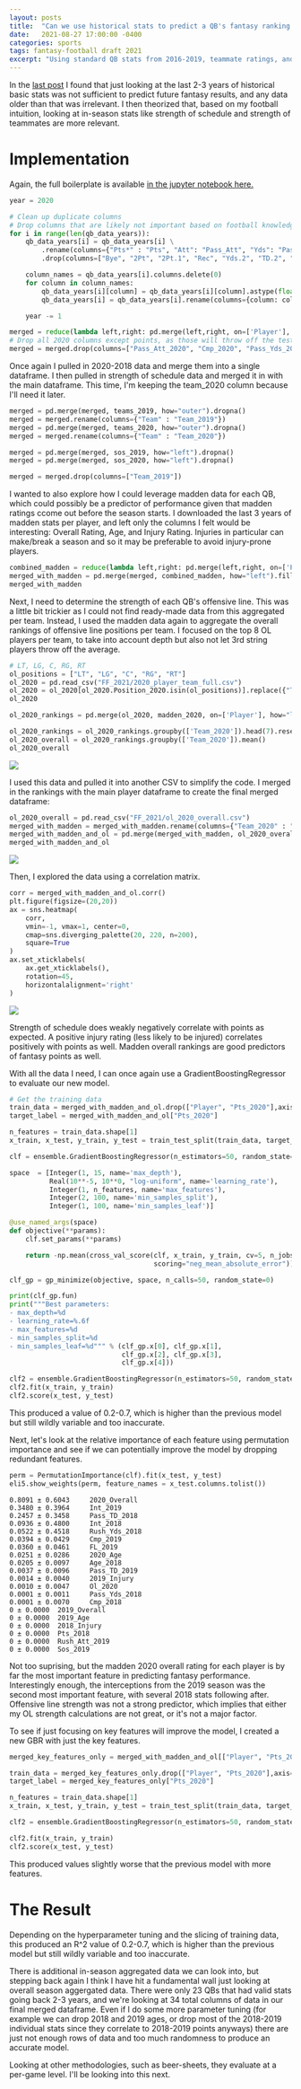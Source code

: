 ```yaml
---
layout: posts
title:  "Can we use historical stats to predict a QB's fantasy ranking - Using strength of schedule and OL strength"
date:   2021-08-27 17:00:00 -0400
categories: sports
tags: fantasy-football draft 2021
excerpt: "Using standard QB stats from 2016-2019, teammate ratings, and strength of schedule to predict 2020 fantasy points."
---
```


In the <a href="{% post_url 2021-08-24-fantasy-football-draft-can-use-historical-stats-predict-qb-fantasy %}">last post</a> I found that just looking at the last 2-3 years of historical basic stats was not sufficient to predict future fantasy results, and any data older than that was irrelevant. I then theorized that, based on my football intuition, looking at in-season stats like strength of schedule and strength of teammates are more relevant.

# Implementation

Again, the full boilerplate is available <a href="https://github.com/BenPollock/Fantasy-Football-Draft-2021/blob/main/in-season_exploration.ipynb">in the jupyter notebook here.</a> 

```python
year = 2020

# Clean up duplicate columns
# Drop columns that are likely not important based on football knowledge
for i in range(len(qb_data_years)):
    qb_data_years[i] = qb_data_years[i] \
        .rename(columns={"Pts*" : "Pts", "Att": "Pass_Att", "Yds": "Pass_Yds", "TD": "Pass_TD","Att.1": "Rush_Att", "Yds.1": "Rush_Yds", "TD.1": "Rush_TD"}) \
        .drop(columns=["Bye", "2Pt", "2Pt.1", "Rec", "Yds.2", "TD.2", "2Pt.2", "TD.3"])

    column_names = qb_data_years[i].columns.delete(0)
    for column in column_names:
        qb_data_years[i][column] = qb_data_years[i][column].astype(float)
        qb_data_years[i] = qb_data_years[i].rename(columns={column: column + "_" + str(year)})

    year -= 1

merged = reduce(lambda left,right: pd.merge(left,right, on=['Player'], how="outer"), qb_data_years).fillna(0)
# Drop all 2020 columns except points, as those will throw off the testing
merged = merged.drop(columns=["Pass_Att_2020", "Cmp_2020", "Pass_Yds_2020", "Pass_TD_2020", "Int_2020", "Rush_Att_2020", "Rush_Yds_2020", "Rush_TD_2020", "FL_2020"])
```

Once again I pulled in 2020-2018 data and merge them into a single dataframe. I then pulled in strength of schedule data and merged it in with the main dataframe. This time, I'm keeping the team_2020 column because I'll need it later.

```python
merged = pd.merge(merged, teams_2019, how="outer").dropna()
merged = merged.rename(columns={"Team" : "Team_2019"})
merged = pd.merge(merged, teams_2020, how="outer").dropna()
merged = merged.rename(columns={"Team" : "Team_2020"})

merged = pd.merge(merged, sos_2019, how="left").dropna()
merged = pd.merge(merged, sos_2020, how="left").dropna()

merged = merged.drop(columns=["Team_2019"])
```

I wanted to also explore how I could leverage madden data for each QB, which could possibly be a predictor of performance given that madden ratings ccome out before the season starts. I downloaded the last 3 years of madden stats per player, and left only the columns I felt would be interesting: Overall Rating, Age, and Injury Rating. Injuries in particular can make/break a season and so it may be preferable to avoid injury-prone players.

```python
combined_madden = reduce(lambda left,right: pd.merge(left,right, on=['Player'], how="outer"), madden_ratings).fillna(0)
merged_with_madden = pd.merge(merged, combined_madden, how="left").fillna(0)
merged_with_madden
```

Next, I need to determine the strength of each QB's offensive line. This was a little bit trickier as I could not find ready-made data from this aggregated per team. Instead, I used the madden data again to aggregate the overall rankings of offensive line positions per team. I focused on the top 8 OL players per team, to take into account depth but also not let 3rd string players throw off the average.

```python
# LT, LG, C, RG, RT
ol_positions = ["LT", "LG", "C", "RG", "RT"]
ol_2020 = pd.read_csv("FF_2021/2020_player_team_full.csv")
ol_2020 = ol_2020[ol_2020.Position_2020.isin(ol_positions)].replace({"Team_2020": team_name_to_short_form})
ol_2020

ol_2020_rankings = pd.merge(ol_2020, madden_2020, on=['Player'], how="left").drop(columns=["2020_Age", "2020_Injury"]).rename(columns={"2020_Overall": "Overall_2020"})

ol_2020_rankings = ol_2020_rankings.groupby(['Team_2020']).head(7).reset_index(drop=True)
ol_2020_overall = ol_2020_rankings.groupby(['Team_2020']).mean()
ol_2020_overall
```

<img src="/assets/images/2021-08-27/2020-ol.png">

I used this data and pulled it into another CSV to simplify the code. I merged in the rankings with the main player dataframe to create the final merged dataframe:

```python
ol_2020_overall = pd.read_csv("FF_2021/ol_2020_overall.csv")
merged_with_madden = merged_with_madden.rename(columns={"Team_2020" : "Team"})
merged_with_madden_and_ol = pd.merge(merged_with_madden, ol_2020_overall, on=['Team'], how="left").drop(columns=["Team"])
merged_with_madden_and_ol
```
<img src="/assets/images/2021-08-27/2016-2020-merged-sos.png">

Then, I explored the data using a correlation matrix.

```python
corr = merged_with_madden_and_ol.corr()
plt.figure(figsize=(20,20))
ax = sns.heatmap(
    corr, 
    vmin=-1, vmax=1, center=0,
    cmap=sns.diverging_palette(20, 220, n=200),
    square=True
)
ax.set_xticklabels(
    ax.get_xticklabels(),
    rotation=45,
    horizontalalignment='right'
)
```

<img src="/assets/images/2021-08-27/correlation-sos.png">

Strength of schedule does weakly negatively correlate with points as expected. A positive injury rating (less likely to be injured) correlates positively with points as well. Madden overall rankings are good predictors of fantasy points as well.

With all the data I need, I can once again use a GradientBoostingRegressor to evaluate our new model.

```python
# Get the training data
train_data = merged_with_madden_and_ol.drop(["Player", "Pts_2020"],axis=1)
target_label = merged_with_madden_and_ol["Pts_2020"]

n_features = train_data.shape[1]
x_train, x_test, y_train, y_test = train_test_split(train_data, target_label, test_size = 0.30)

clf = ensemble.GradientBoostingRegressor(n_estimators=50, random_state=0)

space  = [Integer(1, 15, name='max_depth'),
          Real(10**-5, 10**0, "log-uniform", name='learning_rate'),
          Integer(1, n_features, name='max_features'),
          Integer(2, 100, name='min_samples_split'),
          Integer(1, 100, name='min_samples_leaf')]

@use_named_args(space)
def objective(**params):
    clf.set_params(**params)

    return -np.mean(cross_val_score(clf, x_train, y_train, cv=5, n_jobs=-1,
                                    scoring="neg_mean_absolute_error"))

clf_gp = gp_minimize(objective, space, n_calls=50, random_state=0)

print(clf_gp.fun)
print("""Best parameters:
- max_depth=%d
- learning_rate=%.6f
- max_features=%d
- min_samples_split=%d
- min_samples_leaf=%d""" % (clf_gp.x[0], clf_gp.x[1],
                            clf_gp.x[2], clf_gp.x[3],
                            clf_gp.x[4]))

clf2 = ensemble.GradientBoostingRegressor(n_estimators=50, random_state=0, max_depth = 1, learning_rate=1.0, max_features=32, min_samples_split=2, min_samples_leaf=1)
clf2.fit(x_train, y_train)
clf2.score(x_test, y_test)
```

This produced a value of 0.2-0.7, which is higher than the previous model but still wildly variable and too inaccurate.

Next, let's look at the relative importance of each feature using permutation importance and see if we can potentially improve the model by dropping redundant features.

```python
perm = PermutationImportance(clf).fit(x_test, y_test)
eli5.show_weights(perm, feature_names = x_test.columns.tolist())
```

```
0.8091 ± 0.6043 	2020_Overall
0.3480 ± 0.3964 	Int_2019
0.2457 ± 0.3458 	Pass_TD_2018
0.0936 ± 0.4800 	Int_2018
0.0522 ± 0.4518 	Rush_Yds_2018
0.0394 ± 0.0429 	Cmp_2019
0.0360 ± 0.0461 	FL_2019
0.0251 ± 0.0286 	2020_Age
0.0205 ± 0.0097 	Age_2018
0.0037 ± 0.0096 	Pass_TD_2019
0.0014 ± 0.0040 	2019_Injury
0.0010 ± 0.0047 	Ol_2020
0.0001 ± 0.0011 	Pass_Yds_2018
0.0001 ± 0.0070 	Cmp_2018
0 ± 0.0000 	2019_Overall
0 ± 0.0000 	2019_Age
0 ± 0.0000 	2018_Injury
0 ± 0.0000 	Pts_2018
0 ± 0.0000 	Rush_Att_2019
0 ± 0.0000 	Sos_2019 
```

Not too suprising, but the madden 2020 overall rating for each player is by far the most important feature in predicting fantasy performance. Interestingly enough, the interceptions from the 2019 season was the second most important feature, with several 2018 stats following after. Offensive line strength was not a strong predictor, which implies that either my OL strength calculations are not great, or it's not a major factor.

To see if just focusing on key features will improve the model, I created a new GBR with just the key features.

```python
merged_key_features_only = merged_with_madden_and_ol[["Player", "Pts_2020", "2020_Overall", "Int_2019", "Pass_TD_2018", "Int_2018", "Rush_Yds_2018", "Cmp_2019", "FL_2019", "2020_Age"]]

train_data = merged_key_features_only.drop(["Player", "Pts_2020"],axis=1)
target_label = merged_key_features_only["Pts_2020"]

n_features = train_data.shape[1]
x_train, x_test, y_train, y_test = train_test_split(train_data, target_label, test_size = 0.30)

clf2 = ensemble.GradientBoostingRegressor(n_estimators=50, random_state=0, max_depth = 15, learning_rate=.1, max_features=2, min_samples_split=50, min_samples_leaf=50)

clf2.fit(x_train, y_train)
clf2.score(x_test, y_test)

```

This produced values slightly worse that the previous model with more features.


# The Result

Depending on the hyperparameter tuning and the slicing of training data, this produced an R^2 value of 0.2-0.7, which is higher than the previous model but still wildly variable and too inaccurate.

There is additional in-season aggregated data we can look into, but stepping back again I think I have hit a fundamental wall just looking at overall season aggergated data. There were only 23 QBs that had valid stats going back 2-3 years, and we're looking at 34 total columns of data in our final merged dataframe. Even if I do some more parameter tuning (for example we can drop 2018 and 2019 ages, or drop most of the 2018-2019 individual stats since they correlate to 2018-2019 points anyways) there are just not enough rows of data and too much randomness to produce an accurate model.

Looking at other methodologies, such as beer-sheets, they evaluate at a per-game level. I'll be looking into this next.
